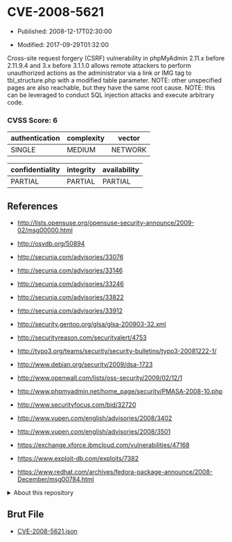 # CVE-2008-5621

- Published: 2008-12-17T02:30:00

- Modified: 2017-09-29T01:32:00

Cross-site request forgery (CSRF) vulnerability in phpMyAdmin 2.11.x before 2.11.9.4 and 3.x before 3.1.1.0 allows remote attackers to perform unauthorized actions as the administrator via a link or IMG tag to tbl_structure.php with a modified table parameter.  NOTE: other unspecified pages are also reachable, but they have the same root cause.  NOTE: this can be leveraged to conduct SQL injection attacks and execute arbitrary code.

### CVSS Score: **6**

| authentication | complexity | vector |
| --- | --- | --- |
| SINGLE | MEDIUM | NETWORK |

| confidentiality | integrity | availability |
| --- | --- | --- |
| PARTIAL | PARTIAL | PARTIAL |

## References

* http://lists.opensuse.org/opensuse-security-announce/2009-02/msg00000.html

* http://osvdb.org/50894

* http://secunia.com/advisories/33076

* http://secunia.com/advisories/33146

* http://secunia.com/advisories/33246

* http://secunia.com/advisories/33822

* http://secunia.com/advisories/33912

* http://security.gentoo.org/glsa/glsa-200903-32.xml

* http://securityreason.com/securityalert/4753

* http://typo3.org/teams/security/security-bulletins/typo3-20081222-1/

* http://www.debian.org/security/2009/dsa-1723

* http://www.openwall.com/lists/oss-security/2009/02/12/1

* http://www.phpmyadmin.net/home_page/security/PMASA-2008-10.php

* http://www.securityfocus.com/bid/32720

* http://www.vupen.com/english/advisories/2008/3402

* http://www.vupen.com/english/advisories/2008/3501

* https://exchange.xforce.ibmcloud.com/vulnerabilities/47168

* https://www.exploit-db.com/exploits/7382

* https://www.redhat.com/archives/fedora-package-announce/2008-December/msg00784.html

<details>
<summary>About this repository</summary> 

  This repository is part of the project [Live Hack CVE](https://github.com/Live-Hack-CVE). Main website can be found [www.live-hack.org](https://www.live-hack.org) 
  
  Made by [Sn0wAlice](https://github.com/Sn0wAlice) for the people that care about security and need to have a feed of the latest CVEs. Hope you enjoy it, don't forget to star the repo and follow me on [Twitter](https://twitter.com/Sn0wAlice) and [Github](https://github.com/Sn0wAlice). And that is my [personnal website](https://www.alice-snow.me/)

  - [Home Page](https://github.com/Live-Hack-CVE)
  - [Framework](https://github.com/Live-Hack-CVE/cve-framework)
  - [CVE database](https://github.com/Live-Hack-CVE/full_database)
  - [Changelog](https://github.com/Live-Hack-CVE/Changelog)
</details>

## Brut File

* [CVE-2008-5621.json](https://raw.githubusercontent.com/Live-Hack-CVE/full_database/main/cves/2008/CVE-2008-5621.json)

